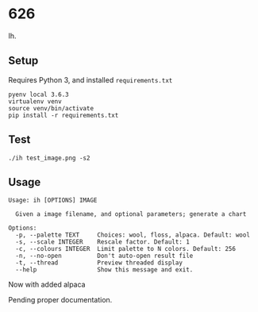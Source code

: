 # 626

Ih. 

## Setup

Requires Python 3, and installed `requirements.txt`

```
pyenv local 3.6.3
virtualenv venv
source venv/bin/activate
pip install -r requirements.txt
```

## Test

```
./ih test_image.png -s2
```

## Usage

```
Usage: ih [OPTIONS] IMAGE

  Given a image filename, and optional parameters; generate a chart

Options:
  -p, --palette TEXT     Choices: wool, floss, alpaca. Default: wool
  -s, --scale INTEGER    Rescale factor. Default: 1
  -c, --colours INTEGER  Limit palette to N colors. Default: 256
  -n, --no-open          Don't auto-open result file
  -t, --thread           Preview threaded display
  --help                 Show this message and exit.
```

Now with added alpaca

Pending proper documentation. 
